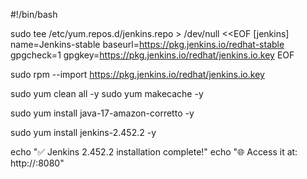 #!/bin/bash


sudo tee /etc/yum.repos.d/jenkins.repo > /dev/null <<EOF
[jenkins]
name=Jenkins-stable
baseurl=https://pkg.jenkins.io/redhat-stable
gpgcheck=1
gpgkey=https://pkg.jenkins.io/redhat/jenkins.io.key
EOF


sudo rpm --import https://pkg.jenkins.io/redhat/jenkins.io.key


sudo yum clean all -y
sudo yum makecache -y


sudo yum install java-17-amazon-corretto -y


sudo yum install jenkins-2.452.2 -y

echo "✅ Jenkins 2.452.2 installation complete!"
echo "🌐 Access it at: http://<your-elastic-ip>:8080"

